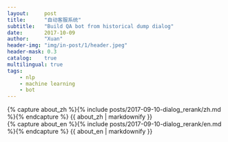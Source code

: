 ```yaml
---
layout:     post
title:      "自动客服系统"
subtitle:   "Build QA bot from historical dump dialog"
date:       2017-10-09
author:     "Xuan"
header-img: "img/in-post/1/header.jpeg"
header-mask: 0.3
catalog:    true
multilingual: true
tags:
    - nlp
    - machine learning
    - bot
---
```



<!-- Chinese Version -->
<div class="zh post-container">
    {% capture about_zh %}{% include posts/2017-09-10-dialog_rerank/zh.md %}{% endcapture %}
    {{ about_zh | markdownify }}
</div>

<!-- English Version -->
<div class="en post-container">
    {% capture about_en %}{% include posts/2017-09-10-dialog_rerank/en.md %}{% endcapture %}
    {{ about_en | markdownify }}
</div>
